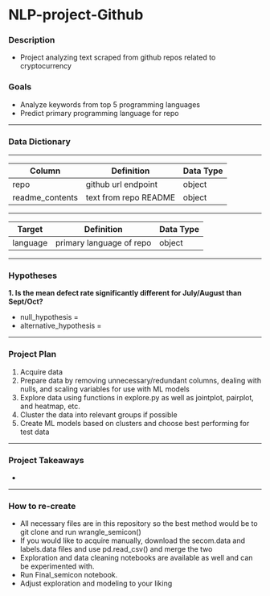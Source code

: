 # NLP-project-Github

### Description 
- Project analyzing text scraped from github repos related to cryptocurrency

### Goals
- Analyze keywords from top 5 programming languages
- Predict primary programming language for repo

---------------------------------
### Data Dictionary
---
| Column | Definition | Data Type |
| ----- | ----- | ----- |
|repo| github url endpoint| object|
|readme_contents| text from repo README| object|

---------------------------------------------------
| Target | Definition | Data Type |
| ----- | ----- | ----- |
|language| primary language of repo| object|

--------------------------------------------------
### Hypotheses
**1. Is the mean defect rate significantly different for July/August than Sept/Oct?**
- null_hypothesis =  
- alternative_hypothesis = 

--------------------------------------------------

### Project Plan
1. Acquire data  
2. Prepare data by removing unnecessary/redundant columns, dealing with nulls, and scaling variables for use with ML models
3. Explore data using functions in explore.py as well as jointplot, pairplot, and heatmap, etc.
4. Cluster the data into relevant groups if possible
5. Create ML models based on clusters and choose best performing for test data

---------------------------------------------------
### Project Takeaways
- 

--------------------------------------------------
### How to re-create
- All necessary files are in this repository so the best method would be to git clone and run wrangle_semicon()
- If you would like to acquire manually, download the secom.data and labels.data files and use pd.read_csv() and merge the two
- Exploration and data cleaning notebooks are available as well and can be experimented with.
- Run Final_semicon notebook. 
- Adjust exploration and modeling to your liking
